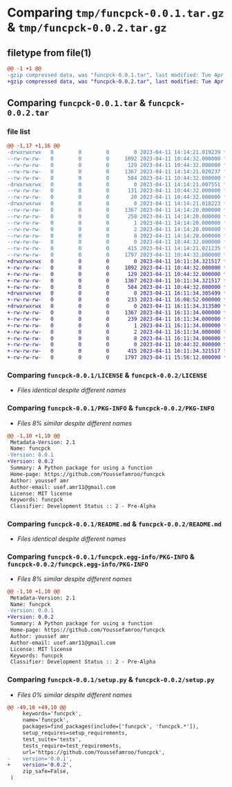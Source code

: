 # Comparing `tmp/funcpck-0.0.1.tar.gz` & `tmp/funcpck-0.0.2.tar.gz`

## filetype from file(1)

```diff
@@ -1 +1 @@
-gzip compressed data, was "funcpck-0.0.1.tar", last modified: Tue Apr 11 14:14:21 2023, max compression
+gzip compressed data, was "funcpck-0.0.2.tar", last modified: Tue Apr 11 16:11:34 2023, max compression
```

## Comparing `funcpck-0.0.1.tar` & `funcpck-0.0.2.tar`

### file list

```diff
@@ -1,17 +1,16 @@
-drwxrwxrwx   0        0        0        0 2023-04-11 14:14:21.019239 funcpck-0.0.1/
--rw-rw-rw-   0        0        0     1092 2023-04-11 10:44:32.000000 funcpck-0.0.1/LICENSE
--rw-rw-rw-   0        0        0      129 2023-04-11 10:44:32.000000 funcpck-0.0.1/MANIFEST.in
--rw-rw-rw-   0        0        0     1367 2023-04-11 14:14:21.020237 funcpck-0.0.1/PKG-INFO
--rw-rw-rw-   0        0        0      584 2023-04-11 10:44:32.000000 funcpck-0.0.1/README.md
-drwxrwxrwx   0        0        0        0 2023-04-11 14:14:21.007551 funcpck-0.0.1/funcpck/
--rw-rw-rw-   0        0        0      131 2023-04-11 10:44:32.000000 funcpck-0.0.1/funcpck/__init__.py
--rw-rw-rw-   0        0        0       20 2023-04-11 10:44:32.000000 funcpck-0.0.1/funcpck/funcpck.py
-drwxrwxrwx   0        0        0        0 2023-04-11 14:14:21.018223 funcpck-0.0.1/funcpck.egg-info/
--rw-rw-rw-   0        0        0     1367 2023-04-11 14:14:20.000000 funcpck-0.0.1/funcpck.egg-info/PKG-INFO
--rw-rw-rw-   0        0        0      258 2023-04-11 14:14:20.000000 funcpck-0.0.1/funcpck.egg-info/SOURCES.txt
--rw-rw-rw-   0        0        0        1 2023-04-11 14:14:20.000000 funcpck-0.0.1/funcpck.egg-info/dependency_links.txt
--rw-rw-rw-   0        0        0        2 2023-04-11 14:14:20.000000 funcpck-0.0.1/funcpck.egg-info/not-zip-safe
--rw-rw-rw-   0        0        0        8 2023-04-11 14:14:20.000000 funcpck-0.0.1/funcpck.egg-info/top_level.txt
--rw-rw-rw-   0        0        0        0 2023-04-11 10:44:32.000000 funcpck-0.0.1/requirements.txt
--rw-rw-rw-   0        0        0      415 2023-04-11 14:14:21.021235 funcpck-0.0.1/setup.cfg
--rw-rw-rw-   0        0        0     1797 2023-04-11 10:44:32.000000 funcpck-0.0.1/setup.py
+drwxrwxrwx   0        0        0        0 2023-04-11 16:11:34.321517 funcpck-0.0.2/
+-rw-rw-rw-   0        0        0     1092 2023-04-11 10:44:32.000000 funcpck-0.0.2/LICENSE
+-rw-rw-rw-   0        0        0      129 2023-04-11 10:44:32.000000 funcpck-0.0.2/MANIFEST.in
+-rw-rw-rw-   0        0        0     1367 2023-04-11 16:11:34.321517 funcpck-0.0.2/PKG-INFO
+-rw-rw-rw-   0        0        0      584 2023-04-11 10:44:32.000000 funcpck-0.0.2/README.md
+drwxrwxrwx   0        0        0        0 2023-04-11 16:11:34.305499 funcpck-0.0.2/funcpck/
+-rw-rw-rw-   0        0        0      233 2023-04-11 16:08:52.000000 funcpck-0.0.2/funcpck/__init__.py
+drwxrwxrwx   0        0        0        0 2023-04-11 16:11:34.313500 funcpck-0.0.2/funcpck.egg-info/
+-rw-rw-rw-   0        0        0     1367 2023-04-11 16:11:34.000000 funcpck-0.0.2/funcpck.egg-info/PKG-INFO
+-rw-rw-rw-   0        0        0      239 2023-04-11 16:11:34.000000 funcpck-0.0.2/funcpck.egg-info/SOURCES.txt
+-rw-rw-rw-   0        0        0        1 2023-04-11 16:11:34.000000 funcpck-0.0.2/funcpck.egg-info/dependency_links.txt
+-rw-rw-rw-   0        0        0        2 2023-04-11 16:11:34.000000 funcpck-0.0.2/funcpck.egg-info/not-zip-safe
+-rw-rw-rw-   0        0        0        8 2023-04-11 16:11:34.000000 funcpck-0.0.2/funcpck.egg-info/top_level.txt
+-rw-rw-rw-   0        0        0        0 2023-04-11 10:44:32.000000 funcpck-0.0.2/requirements.txt
+-rw-rw-rw-   0        0        0      415 2023-04-11 16:11:34.321517 funcpck-0.0.2/setup.cfg
+-rw-rw-rw-   0        0        0     1797 2023-04-11 15:56:12.000000 funcpck-0.0.2/setup.py
```

### Comparing `funcpck-0.0.1/LICENSE` & `funcpck-0.0.2/LICENSE`

 * *Files identical despite different names*

### Comparing `funcpck-0.0.1/PKG-INFO` & `funcpck-0.0.2/PKG-INFO`

 * *Files 8% similar despite different names*

```diff
@@ -1,10 +1,10 @@
 Metadata-Version: 2.1
 Name: funcpck
-Version: 0.0.1
+Version: 0.0.2
 Summary: A Python package for using a function
 Home-page: https://github.com/Youssefamroo/funcpck
 Author: youssef amr
 Author-email: usef.amr11@gmail.com
 License: MIT license
 Keywords: funcpck
 Classifier: Development Status :: 2 - Pre-Alpha
```

### Comparing `funcpck-0.0.1/README.md` & `funcpck-0.0.2/README.md`

 * *Files identical despite different names*

### Comparing `funcpck-0.0.1/funcpck.egg-info/PKG-INFO` & `funcpck-0.0.2/funcpck.egg-info/PKG-INFO`

 * *Files 8% similar despite different names*

```diff
@@ -1,10 +1,10 @@
 Metadata-Version: 2.1
 Name: funcpck
-Version: 0.0.1
+Version: 0.0.2
 Summary: A Python package for using a function
 Home-page: https://github.com/Youssefamroo/funcpck
 Author: youssef amr
 Author-email: usef.amr11@gmail.com
 License: MIT license
 Keywords: funcpck
 Classifier: Development Status :: 2 - Pre-Alpha
```

### Comparing `funcpck-0.0.1/setup.py` & `funcpck-0.0.2/setup.py`

 * *Files 0% similar despite different names*

```diff
@@ -49,10 +49,10 @@
     keywords='funcpck',
     name='funcpck',
     packages=find_packages(include=['funcpck', 'funcpck.*']),
     setup_requires=setup_requirements,
     test_suite='tests',
     tests_require=test_requirements,
     url='https://github.com/Youssefamroo/funcpck',
-    version='0.0.1',
+    version='0.0.2',
     zip_safe=False,
 )
```

